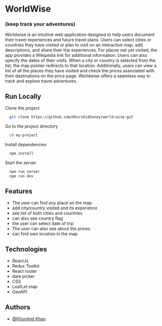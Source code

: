 
# WorldWise
### (keep track your adventures)


Worldwise is an intuitive web application designed to help users document their travel experiences and future travel plans. Users can select cities or countries they have visited or plan to visit on an interactive map, add descriptions, and share their trip experiences. For places not yet visited, the app provides a Wikipedia link for additional information. Users can also specify the dates of their visits. When a city or country is selected from the list, the map pointer redirects to that location. Additionally, users can view a list of all the places they have visited and check the prices associated with their destinations on the price page. Worldwise offers a seamless way to track and explore travel adventures.


## Run Locally

Clone the project

```bash
  git clone https://github.com/KhurshidSunny/world-wise.git
```

Go to the project directory

```bash
  cd my-project
```

Install dependencies

```bash
  npm install
```

Start the server

```bash
  npm run server
  npm run dev
```


## Features

- The user can find any place on the map
- add city/country visited and its experience
- see list of both cities and countries
- can also see country flag
- the user can select date of trip
- The user can also see about the prices
- can find own location in the map



## Technologies

- ReactJs
- Redux Toolkit
- React router
- date picker
- CSS
- LeafLet map
- GeoAPI

## Authors

- [@Khurshid Khan](https://github.com/KhurshidSunny)
